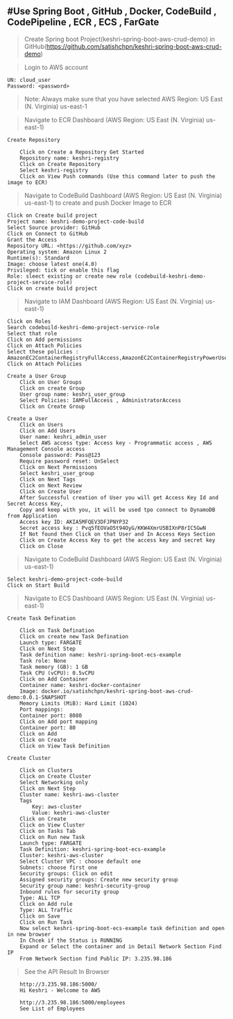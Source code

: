 
#Use Spring Boot , GitHub , Docker, CodeBuild , CodePipeline , ECR , ECS , FarGate
--------------------------------------------------------------------------------------------------------------------------------------------------------------------

> Create Spring boot Project(keshri-spring-boot-aws-crud-demo) in GitHub(https://github.com/satishchpn/keshri-spring-boot-aws-crud-demo)

> Login to AWS account

	UN: cloud_user
	Password: <password>
	
> Note: Always make sure that you have selected AWS Region: US East (N. Virginia) us-east-1

> Navigate to ECR Dashboard (AWS Region: US East (N. Virginia) us-east-1)
	
	Create Repository
	
		Click on Create a Repository Get Started
		Repository name: keshri-registry
		Click on Create Repository
		Select keshri-registry
		Click on View Push commands (Use this command later to push the image to ECR)

> Navigate to CodeBuild Dashboard (AWS Region: US East (N. Virginia) us-east-1) to create and push Docker Image to ECR
	
	Click on Create build project
	Project name: keshri-demo-project-code-build
	Select Source provider: GitHub
	Click on Connect to GitHub
	Grant the Access
	Repository URL: <https://github.com/xyz>
	Operating system: Amazon Linux 2
	Runtime(s): Standard
	Image: choose latest one(4.0)
	Privileged: tick or enable this flag
	Role: sleect existing or create new role (codebuild-keshri-demo-project-service-role)
	Click on create build project

> Navigate to IAM Dashboard (AWS Region: US East (N. Virginia) us-east-1)

	Click on Roles
	Search codebuild-keshri-demo-project-service-role
	Select that role
	Click on Add permissions
	Click on Attach Policies
	Select these policies : AmazonEC2ContainerRegistryFullAccess,AmazonEC2ContainerRegistryPowerUser
	Click on Attach Policies
	
	Create a User Group
		Click on User Groups
		Click on create Group
		User group name: keshri_user_group
		Select Policies: IAMFullAccess , AdministratorAccess
		Click on Create Group

	Create a User
		Click on Users
		Click on Add Users
		User name: keshri_admin_user
		Select AWS access type: Access key - Programmatic access , AWS Management Console access
		Console password: Pass@123
		Require password reset: UnSelect
		Click on Next Permissions
		Select keshri_user_group
		Click on Next Tags
		Click on Next Review
		Click on Create User
		After Successful creation of User you will get Access Key Id and Secret Access Key, 
		Copy and keep with you, it will be used tpo connect to DynamoDB from Application
		Access key ID: AKIA5MFQEV3DFJPNYP32
		Secret access key : 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
		If Not found then Click on that User and In Access Keys Section
		Click on Create Access Key to get the access key and secret key
		Click on Close

> Navigate to CodeBuild Dashboard (AWS Region: US East (N. Virginia) us-east-1)

	Select keshri-demo-project-code-build	
	Click on Start Build
		
> Navigate to ECS Dashboard (AWS Region: US East (N. Virginia) us-east-1)

	Create Task Defination

		Click on Task Defination
		Click on create new Task Defination
		Launch type: FARGATE
		Click on Next Step
		Task definition name: keshri-spring-boot-ecs-example
		Task role: None
		Task memory (GB): 1 GB
		Task CPU (vCPU): 0.5vCPU
		Click on Add Container
		Container name: keshri-docker-container
		Image: docker.io/satishchpn/keshri-spring-boot-aws-crud-demo:0.0.1-SNAPSHOT
		Memory Limits (MiB): Hard Limit (1024)
		Port mappings: 
		Container port: 8080
		Click on Add port mapping
		Container port: 80
		Click on Add
		Click on Create
		Click on View Task Definition

	Create Cluster

		Click on Clusters
		Click on Create Cluster
		Select Networking only
		Click on Next Step
		Cluster name: keshri-aws-cluster
		Tags
			Key: aws-cluster
			Value: keshri-aws-cluster
		Click on Create
		Click on View Cluster
		Click on Tasks Tab
		Click on Run new Task
		Launch type: FARGATE
		Task Definition: keshri-spring-boot-ecs-example
		Cluster: keshri-aws-cluster
		Select Cluster VPC : choose default one
		Subnets: choose first one
		Security groups: Click on edit
		Assigned security groups: Create new security group
		Security group name: keshri-security-group
		Inbound rules for security group
		Type: ALL TCP
		Click on Add rule
		Type: ALL Traffic
		Click on Save
		Click on Run Task
		Now select keshri-spring-boot-ecs-example task definition and open in new browser
		In Chcek if the Status is RUNNING
		Expand or Select the container and in Detail Network Section Find IP
		From Network Section find Public IP: 3.235.98.186
		

> See the API Result In Browser

		http://3.235.98.186:5000/
		Hi Keshri - Welcome to AWS
		
		http://3.235.98.186:5000/employees
		See List of Employees
	
